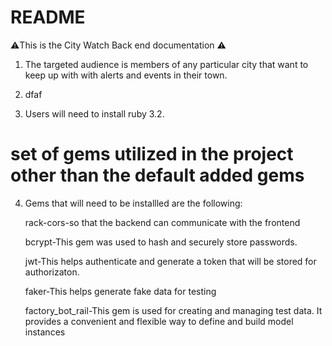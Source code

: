 # README


⚠️This is the City Watch Back end documentation ⚠️



1. The targeted audience is members of any particular city that want to keep up with with alerts and events in their town. 

2. dfaf


3. Users will need to install ruby 3.2. 


# set of gems utilized in the project other than the default added gems

4. Gems that will need to be installled are the following:

   rack-cors-so that the backend can communicate with the frontend

   bcrypt-This gem was used to hash and securely store passwords.

   jwt-This helps authenticate and generate a token that will be stored for authorizaton. 

   faker-This helps generate fake data for testing

   factory_bot_rail-This gem is used for creating and managing test data. It provides a convenient and flexible way to define and build model instances 



